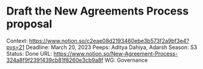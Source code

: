# Draft the New Agreements Process proposal

Context: https://www.notion.so/c2eae08d2193460ebe3b573f2a9bf3e4?pvs=21
Deadline: March 20, 2023
Peeps: Aditya Dahiya, Adarsh
Season: S3
Status: Done
URL: https://www.notion.so/New-Agreement-Process-324a8f9f2391439cb81f8260e3cb9a8f
WG: Governance
